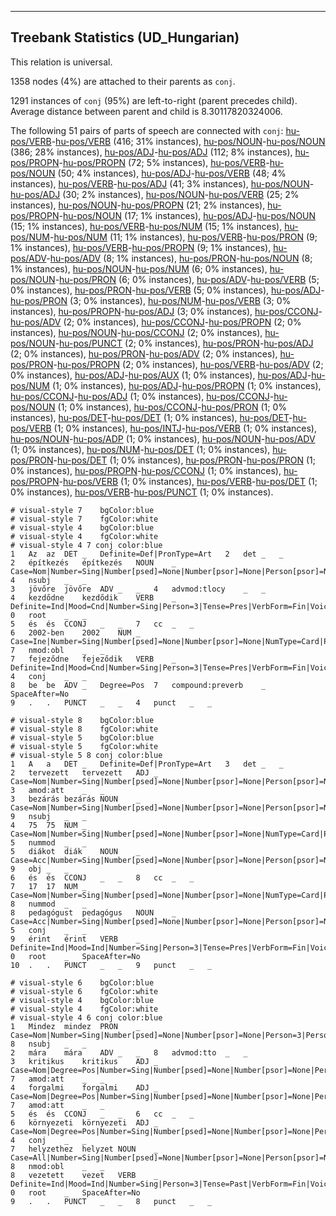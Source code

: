 

--------------------------------------------------------------------------------

## Treebank Statistics (UD_Hungarian)

This relation is universal.

1358 nodes (4%) are attached to their parents as `conj`.

1291 instances of `conj` (95%) are left-to-right (parent precedes child).
Average distance between parent and child is 8.30117820324006.

The following 51 pairs of parts of speech are connected with `conj`: [hu-pos/VERB]()-[hu-pos/VERB]() (416; 31% instances), [hu-pos/NOUN]()-[hu-pos/NOUN]() (386; 28% instances), [hu-pos/ADJ]()-[hu-pos/ADJ]() (112; 8% instances), [hu-pos/PROPN]()-[hu-pos/PROPN]() (72; 5% instances), [hu-pos/VERB]()-[hu-pos/NOUN]() (50; 4% instances), [hu-pos/ADJ]()-[hu-pos/VERB]() (48; 4% instances), [hu-pos/VERB]()-[hu-pos/ADJ]() (41; 3% instances), [hu-pos/NOUN]()-[hu-pos/ADJ]() (30; 2% instances), [hu-pos/NOUN]()-[hu-pos/VERB]() (25; 2% instances), [hu-pos/NOUN]()-[hu-pos/PROPN]() (21; 2% instances), [hu-pos/PROPN]()-[hu-pos/NOUN]() (17; 1% instances), [hu-pos/ADJ]()-[hu-pos/NOUN]() (15; 1% instances), [hu-pos/VERB]()-[hu-pos/NUM]() (15; 1% instances), [hu-pos/NUM]()-[hu-pos/NUM]() (11; 1% instances), [hu-pos/VERB]()-[hu-pos/PRON]() (9; 1% instances), [hu-pos/VERB]()-[hu-pos/PROPN]() (9; 1% instances), [hu-pos/ADV]()-[hu-pos/ADV]() (8; 1% instances), [hu-pos/PRON]()-[hu-pos/NOUN]() (8; 1% instances), [hu-pos/NOUN]()-[hu-pos/NUM]() (6; 0% instances), [hu-pos/NOUN]()-[hu-pos/PRON]() (6; 0% instances), [hu-pos/ADV]()-[hu-pos/VERB]() (5; 0% instances), [hu-pos/PRON]()-[hu-pos/VERB]() (5; 0% instances), [hu-pos/ADJ]()-[hu-pos/PRON]() (3; 0% instances), [hu-pos/NUM]()-[hu-pos/VERB]() (3; 0% instances), [hu-pos/PROPN]()-[hu-pos/ADJ]() (3; 0% instances), [hu-pos/CCONJ]()-[hu-pos/ADV]() (2; 0% instances), [hu-pos/CCONJ]()-[hu-pos/PROPN]() (2; 0% instances), [hu-pos/NOUN]()-[hu-pos/CCONJ]() (2; 0% instances), [hu-pos/NOUN]()-[hu-pos/PUNCT]() (2; 0% instances), [hu-pos/PRON]()-[hu-pos/ADJ]() (2; 0% instances), [hu-pos/PRON]()-[hu-pos/ADV]() (2; 0% instances), [hu-pos/PRON]()-[hu-pos/PROPN]() (2; 0% instances), [hu-pos/VERB]()-[hu-pos/ADV]() (2; 0% instances), [hu-pos/ADJ]()-[hu-pos/AUX]() (1; 0% instances), [hu-pos/ADJ]()-[hu-pos/NUM]() (1; 0% instances), [hu-pos/ADJ]()-[hu-pos/PROPN]() (1; 0% instances), [hu-pos/CCONJ]()-[hu-pos/ADJ]() (1; 0% instances), [hu-pos/CCONJ]()-[hu-pos/NOUN]() (1; 0% instances), [hu-pos/CCONJ]()-[hu-pos/PRON]() (1; 0% instances), [hu-pos/DET]()-[hu-pos/DET]() (1; 0% instances), [hu-pos/DET]()-[hu-pos/VERB]() (1; 0% instances), [hu-pos/INTJ]()-[hu-pos/VERB]() (1; 0% instances), [hu-pos/NOUN]()-[hu-pos/ADP]() (1; 0% instances), [hu-pos/NOUN]()-[hu-pos/ADV]() (1; 0% instances), [hu-pos/NUM]()-[hu-pos/DET]() (1; 0% instances), [hu-pos/PRON]()-[hu-pos/DET]() (1; 0% instances), [hu-pos/PRON]()-[hu-pos/PRON]() (1; 0% instances), [hu-pos/PROPN]()-[hu-pos/CCONJ]() (1; 0% instances), [hu-pos/PROPN]()-[hu-pos/VERB]() (1; 0% instances), [hu-pos/VERB]()-[hu-pos/DET]() (1; 0% instances), [hu-pos/VERB]()-[hu-pos/PUNCT]() (1; 0% instances).


~~~ conllu
# visual-style 7	bgColor:blue
# visual-style 7	fgColor:white
# visual-style 4	bgColor:blue
# visual-style 4	fgColor:white
# visual-style 4 7 conj	color:blue
1	Az	az	DET	_	Definite=Def|PronType=Art	2	det	_	_
2	építkezés	építkezés	NOUN	_	Case=Nom|Number=Sing|Number[psed]=None|Number[psor]=None|Person[psor]=None	4	nsubj	_	_
3	jövőre	jövőre	ADV	_	_	4	advmod:tlocy	_	_
4	kezdődne	kezdődik	VERB	_	Definite=Ind|Mood=Cnd|Number=Sing|Person=3|Tense=Pres|VerbForm=Fin|Voice=Act	0	root	_	_
5	és	és	CCONJ	_	_	7	cc	_	_
6	2002-ben	2002	NUM	_	Case=Ine|Number=Sing|Number[psed]=None|Number[psor]=None|NumType=Card|Person[psor]=None	7	nmod:obl	_	_
7	fejeződne	fejeződik	VERB	_	Definite=Ind|Mood=Cnd|Number=Sing|Person=3|Tense=Pres|VerbForm=Fin|Voice=Act	4	conj	_	_
8	be	be	ADV	_	Degree=Pos	7	compound:preverb	_	SpaceAfter=No
9	.	.	PUNCT	_	_	4	punct	_	_

~~~


~~~ conllu
# visual-style 8	bgColor:blue
# visual-style 8	fgColor:white
# visual-style 5	bgColor:blue
# visual-style 5	fgColor:white
# visual-style 5 8 conj	color:blue
1	A	a	DET	_	Definite=Def|PronType=Art	3	det	_	_
2	tervezett	tervezett	ADJ	_	Case=Nom|Number=Sing|Number[psed]=None|Number[psor]=None|Person[psor]=None|VerbForm=PartPast	3	amod:att	_	_
3	bezárás	bezárás	NOUN	_	Case=Nom|Number=Sing|Number[psed]=None|Number[psor]=None|Person[psor]=None	9	nsubj	_	_
4	75	75	NUM	_	Case=Nom|Number=Sing|Number[psed]=None|Number[psor]=None|NumType=Card|Person[psor]=None	5	nummod	_	_
5	diákot	diák	NOUN	_	Case=Acc|Number=Sing|Number[psed]=None|Number[psor]=None|Person[psor]=None	9	obj	_	_
6	és	és	CCONJ	_	_	8	cc	_	_
7	17	17	NUM	_	Case=Nom|Number=Sing|Number[psed]=None|Number[psor]=None|NumType=Card|Person[psor]=None	8	nummod	_	_
8	pedagógust	pedagógus	NOUN	_	Case=Acc|Number=Sing|Number[psed]=None|Number[psor]=None|Person[psor]=None	5	conj	_	_
9	érint	érint	VERB	_	Definite=Ind|Mood=Ind|Number=Sing|Person=3|Tense=Pres|VerbForm=Fin|Voice=Act	0	root	_	SpaceAfter=No
10	.	.	PUNCT	_	_	9	punct	_	_

~~~


~~~ conllu
# visual-style 6	bgColor:blue
# visual-style 6	fgColor:white
# visual-style 4	bgColor:blue
# visual-style 4	fgColor:white
# visual-style 4 6 conj	color:blue
1	Mindez	mindez	PRON	_	Case=Nom|Number=Sing|Number[psed]=None|Number[psor]=None|Person=3|Person[psor]=None|PronType=Dem	8	nsubj	_	_
2	mára	mára	ADV	_	_	8	advmod:tto	_	_
3	kritikus	kritikus	ADJ	_	Case=Nom|Degree=Pos|Number=Sing|Number[psed]=None|Number[psor]=None|Person[psor]=None	7	amod:att	_	_
4	forgalmi	forgalmi	ADJ	_	Case=Nom|Degree=Pos|Number=Sing|Number[psed]=None|Number[psor]=None|Person[psor]=None	7	amod:att	_	_
5	és	és	CCONJ	_	_	6	cc	_	_
6	környezeti	környezeti	ADJ	_	Case=Nom|Degree=Pos|Number=Sing|Number[psed]=None|Number[psor]=None|Person[psor]=None	4	conj	_	_
7	helyzethez	helyzet	NOUN	_	Case=All|Number=Sing|Number[psed]=None|Number[psor]=None|Person[psor]=None	8	nmod:obl	_	_
8	vezetett	vezet	VERB	_	Definite=Ind|Mood=Ind|Number=Sing|Person=3|Tense=Past|VerbForm=Fin|Voice=Act	0	root	_	SpaceAfter=No
9	.	.	PUNCT	_	_	8	punct	_	_

~~~


